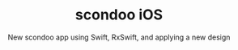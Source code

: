---
title: scondoo iOS
subtitle: New scondoo app using Swift, RxSwift, and applying a new design
image: "../imgs/scondooiOS.gif"
link:
buttonTitle: WIP
priority: 1
badges: [ios]
categories: [projects, recent]
---